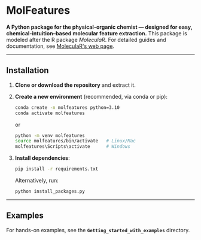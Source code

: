 # MolFeatures

**A Python package for the physical-organic chemist — designed for easy, chemical-intuition–based molecular feature extraction.**
This package is modeled after the R package *MoleculaR*.
For detailed guides and documentation, see [MoleculaR's web page](https://barkais.github.io/).

---

## Installation

1. **Clone or download the repository** and extract it.
2. **Create a new environment** (recommended, via conda or pip):

   ```bash
   conda create -n molfeatures python=3.10
   conda activate molfeatures
   ```

   or

   ```bash
   python -m venv molfeatures
   source molfeatures/bin/activate   # Linux/Mac
   molfeatures\Scripts\activate      # Windows
   ```
3. **Install dependencies**:

   ```bash
   pip install -r requirements.txt
   ```

   Alternatively, run:

   ```bash
   python install_packages.py
   ```

---

## Examples

For hands-on examples, see the **`Getting_started_with_examples`** directory.

